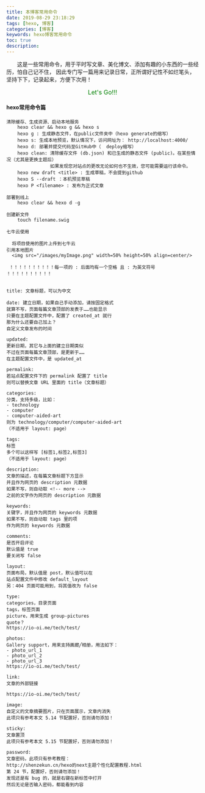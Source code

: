 ```yaml
---
title: 本博客常用命令
date: 2019-08-29 23:18:29
tags: [hexo, 博客]
categories: [博客]
keywords: hexo博客常用命令
toc: true
description:
---
```

&emsp;&emsp;这是一些常用命令，用于平时写文章、美化博文、添加有趣的小东西的一些经历，怕自己记不住，
因此专门写一篇用来记录日常，正所谓好记性不如烂笔头，坚持下下，记录起来，方便下次用！
<font style="text-align:center;font-size:1rem;color:green">
    <center>Let's Go!!!</center>
</font>
#### hexo常用命令篇
    清除缓存、生成资源、启动本地服务
        hexo clear && hexo g && hexo s
        hexo g : 生成静态文件，在public文件夹中（hexo generate的缩写）
        hexo s: 生成本地预览，默认情况下，访问网址为： http://localhost:4000/
        hexo d: 部署并提交代码至GitHub中（  deploy缩写）
        hexo clean: 清除缓存文件 (db.json) 和已生成的静态文件 (public)。在某些情况（尤其是更换主题后）
                    如果发现您对站点的更改无论如何也不生效，您可能需要运行该命令。
        hexo new draft <title> : 生成草稿，不会提到github
        hexo S --draft ：本机预览草稿
        hexo P <filename> : 发布为正式文章
        
    部署到线上
        hexo clear && hexo d -g
        
    创建新文件
        touch filename.swig 
        
    七牛云使用
          
      将项目使用的图片上传到七牛云
    引用本地图片   
      <img src="/images/myImage.png" width=50% height=50% align=center/>  
   
     ！！！！！！！！！！每一项的 : 后面均有一个空格 且 : 为英文符号 ！！！！！！！！！！
   
    
    title: 文章标题，可以为中文
    
    date: 建立日期，如果自己手动添加，请按固定格式
    就算不写，页面每篇文章顶部的发表于……也能显示
    只要在主题配置文件中，配置了 created_at 就行
    那为什么还要自己加上？
    自定义文章发布的时间
    
    updated:
    更新日期，其它与上面的建立日期类似
    不过在页面每篇文章顶部，是更新于……
    在主题配置文件中，是 updated_at
    
    permalink:
    若站点配置文件下的 permalink 配置了 title
    则可以替换文章 URL 里面的 title（文章标题）
    
    categories:
    分类，支持多级，比如：
    - technology
    - computer
    - computer-aided-art
    则为 technology/computer/computer-aided-art
    （不适用于 layout: page）
    
    tags:
    标签
    多个可以这样写 [标签1,标签2,标签3]
    （不适用于 layout: page）
    
    description:
    文章的描述，在每篇文章标题下方显示
    并且作为网页的 description 元数据
    如果不写，则自动取 <!-- more -->
    之前的文字作为网页的 description 元数据
    
    keywords:
    关键字，并且作为网页的 keywords 元数据
    如果不写，则自动取 tags 里的项
    作为网页的 keywords 元数据
    
    comments:
    是否开启评论
    默认值是 true
    要关闭写 false
    
    layout:
    页面布局，默认值是 post，默认值可以在
    站点配置文件中修改 default_layout
    另：404 页面可能用到，将其值改为 false
    
    type:
    categories，目录页面
    tags，标签页面
    picture，用来生成 group-pictures
    quote？
    https://io-oi.me/tech/test/
    
    photos:
    Gallery support，用来支持画廊╱相册，用法如下：
    - photo_url_1
    - photo_url_2
    - photo_url_3
    https://io-oi.me/tech/test/
    
    link:
    文章的外部链接
    
    https://io-oi.me/tech/test/
    
    image:
    自定义的文章摘要图片，只在页面展示，文章内消失
    此项只有参考本文 5.14 节配置好，否则请勿添加！
    
    sticky:
    文章置顶
    此项只有参考本文 5.15 节配置好，否则请勿添加！
    
    password:
    文章密码，此项只有参考教程：
    http://shenzekun.cn/hexo的next主题个性化配置教程.html
    第 24 节，配置好，否则请勿添加！
    发现还是有 bug 的，就是右键在新标签中打开
    然后无论是否输入密码，都能看到内容
    
   
    
